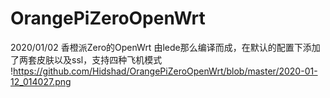# OrangePiZeroOpenWrt
2020/01/02
香橙派Zero的OpenWrt
由lede那么编译而成，在默认的配置下添加了两套皮肤以及ssl，支持四种飞机模式
!https://github.com/Hidshad/OrangePiZeroOpenWrt/blob/master/2020-01-12_014027.png
